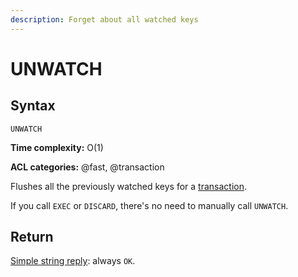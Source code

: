 ```yaml
---
description: Forget about all watched keys
---
```


# UNWATCH

## Syntax

    UNWATCH 

**Time complexity:** O(1)

**ACL categories:** @fast, @transaction

Flushes all the previously watched keys for a [transaction][tt].

[tt]: https://redis.io/topics/transactions

If you call `EXEC` or `DISCARD`, there's no need to manually call `UNWATCH`.

## Return

[Simple string reply](https://redis.io/docs/reference/protocol-spec#resp-simple-strings): always `OK`.
